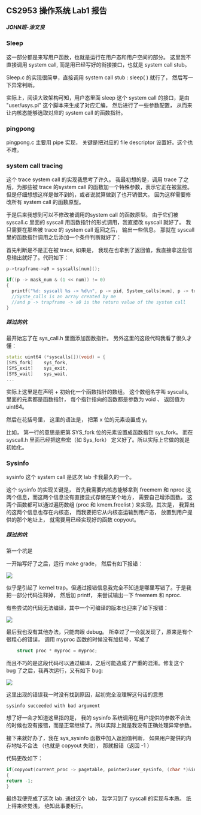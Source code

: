 
## CS2953 操作系统 Lab1 报告

##### JOHN班-涂文良

### Sleep

这一部分都是来写用户函数，也就是运行在用户态和用户空间的部分。 这里我不直接调用 system call, 而是用已经写好的衔接接口，也就是 system call stub。

Sleep.c 的实现很简单，直接调用 system call stub : sleep( ) 就行了， 然后写一下异常判断。

实际上，阅读大致架构可知，用户态里面 sleep 这个 system call 的接口，是由 "user/usys.pl" 这个脚本来生成了对应汇编， 然后进行了一些参数配置， 从而来让内核态能够选取对应的 system call 的函数指针。

### pingpong

pingpong.c 主要用 pipe 实现， 关键是把对应的 file descriptor 设置好。这个也不难。

### system call tracing

这个 trace system call 的实现我思考了许久。 我最初想的是，调用 trace 了之后，为那些被 trace 的system call 的函数加一个特殊参数，表示它正在被监控。 但是仔细想想这样是做不到的，或者说就算做到了也开销很大。 因为这样需要修改所有 system call 的函数原型。

于是后来我想到可以不修改被调用的system call 的函数原型。 由于它们被 syscall.c 里面的 syscall 用函数指针的形式调用，我直接改 syscall 就好了。 我只需要在那些被 trace 的 system call 返回之后， 输出一些信息。 那就在 syscall 里的函数指针调用之后添加一个条件判断就好了：

首先判断是不是正在被 trace, 如果是， 我现在也拿到了返回值，我直接拿这些信息输出就好了。代码如下：


```cpp
p->trapframe->a0 = syscalls[num]();

if((p -> mask_num & (1 << num)) != 0)
{
  printf("%d: syscall %s -> %d\n", p -> pid, System_calls[num], p -> trapframe -> a0);
  //Syste_calls is an array created by me
  //and p -> trapframe -> a0 is the return value of the system call
}
```

##### 踩过的坑

最开始忘了在 sys_call.h 里面添加函数指针。 另外这里的这段代码我看了很久才懂：

```cpp
static uint64 (*syscalls[])(void) = {
[SYS_fork]    sys_fork,
[SYS_exit]    sys_exit,
[SYS_wait]    sys_wait,
...
```
实际上这里是在声明 + 初始化一个函数指针的数组。 这个数组名字叫 syscalls, 里面的元素都是函数指针， 每个指针指向的函数都是参数为 void 、 返回值为 uint64。

然后在花括号里， 这里的语法是， 把第 x 位的元素设置成 y。

比如， 第一行的意思是把第 SYS_fork 位的元素设置成函数指针 sys_fork。 而在 syscall.h 里面已经把这些宏（如 Sys_fork） 定义好了。所以实际上它做的就是初始化。


### Sysinfo

sysinfo 这个 system call 是这次 lab 卡我最久的一个。

这个 sysinfo 的实现关键是， 首先我需要内核态能够拿到 freemem 和 nproc 这两个信息，而这两个信息没有直接显式存储在某个地方， 需要自己增添函数。 这两个函数都可以通过遍历数组 (proc 和 kmem.freelist ) 来实现。其次是， 我算出的这两个信息也存在内核态， 而我要把它从内核态运输到用户态， 放置到用户提供的那个地址上， 就需要用已经实现好的函数 copyout。

##### 踩过的坑

第一个坑是

一开始写好了之后，运行 make grade， 然后有如下报错：

![](https://notes.sjtu.edu.cn/uploads/upload_0c66cd99fe25c7ea41d3f4893f872bc7.png)

似乎是引起了 kernel trap。但通过报错信息我完全不知道是哪里写错了。于是我把一部分代码注释掉， 然后加 printf， 来尝试输出一下 freemem 和 nproc.

有些尝试的代码无法编译，其中一个可编译的版本也迎来了如下报错：

![](https://notes.sjtu.edu.cn/uploads/upload_eb8233cdcb1d94337fbaa1ec4aa94d99.png)

最后我也没有其他办法，只能肉眼 debug。 所幸过了一会就发现了，原来是有个很粗心的错误， 调用 myproc 函数的时候没有加括号，写成了 

```cpp
    struct proc * myproc = myproc;
```

而且不巧的是这段代码可以通过编译，之后可能造成了严重的混淆。修复这个 bug 了之后，我再次运行，又有如下 bug:

![](https://notes.sjtu.edu.cn/uploads/upload_57664cccc01cdb450ca07e061e6a8b7c.png)

这里出现的错误我一时没有找到原因，起初完全没理解这句话的意思

    sysinfo succeeded with bad argument
    
想了好一会才知道这里指的是， 我的 sysinfo 系统调用在用户提供的参数不合法的时候也没有报错，而是正常继续了。所以实际上就是我没有正确处理异常参数。

接下来就好办了，我在 sys_sysinfo 函数中加入返回值判断， 如果用户提供的内存地址不合法 （也就是 copyout 失败）， 那就报错（返回 -1 ）

代码更改如下：

``` cpp
if(copyout(current_proc -> pagetable, pointer2user_sysinfo, (char *)&info, sizeof(info)) < 0)
{
return -1;
}
```

最终我便完成了这次 lab. 通过这个 lab， 我学习到了 syscall 的实现与本质。 纸上得来终觉浅， 绝知此事要躬行。